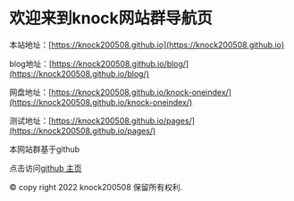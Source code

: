 # 欢迎来到knock网站群导航页
本站地址：[https://knock200508.github.io](https://knock200508.github.io)

blog地址：[https://knock200508.github.io/blog/](https://knock200508.github.io/blog/)

网盘地址：[https://knock200508.github.io/knock-oneindex/](https://knock200508.github.io/knock-oneindex/)

测试地址：[https://knock200508.github.io/pages/](https://knock200508.github.io/pages/)



本网站群基于github

点击访问[github 主页](https://github.com/knock200508)


© copy right 2022 knock200508 保留所有权利.
